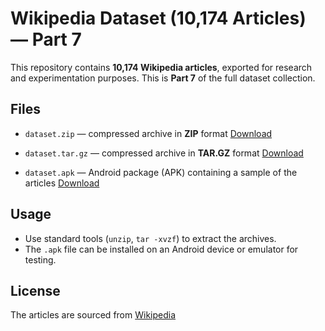 # Wikipedia Dataset (10,174 Articles) — Part 7

This repository contains **10,174 Wikipedia articles**, exported for research and experimentation purposes.
This is **Part 7** of the full dataset collection.

## Files

* `dataset.zip` — compressed archive in **ZIP** format
  [Download](https://drive.google.com/file/d/1vxzsZVFV7p2UwLSc5E2n8WmoKtZQUFZ0/view?usp=drive_link)

* `dataset.tar.gz` — compressed archive in **TAR.GZ** format
  [Download](https://drive.google.com/file/d/1IhfxdMCeG0PDdEA5aUcaeFLYgJXpdKzl/view?usp=drive_link)

* `dataset.apk` — Android package (APK) containing a sample of the articles
  [Download](https://drive.google.com/file/d/1d1Rx3DxNIYpouEcFOcvIDhyljP2qb2OS/view?usp=drive_link)

## Usage
- Use standard tools (`unzip`, `tar -xvzf`) to extract the archives.  
- The `.apk` file can be installed on an Android device or emulator for testing.

## License
The articles are sourced from [Wikipedia](https://www.wikipedia.org/)
